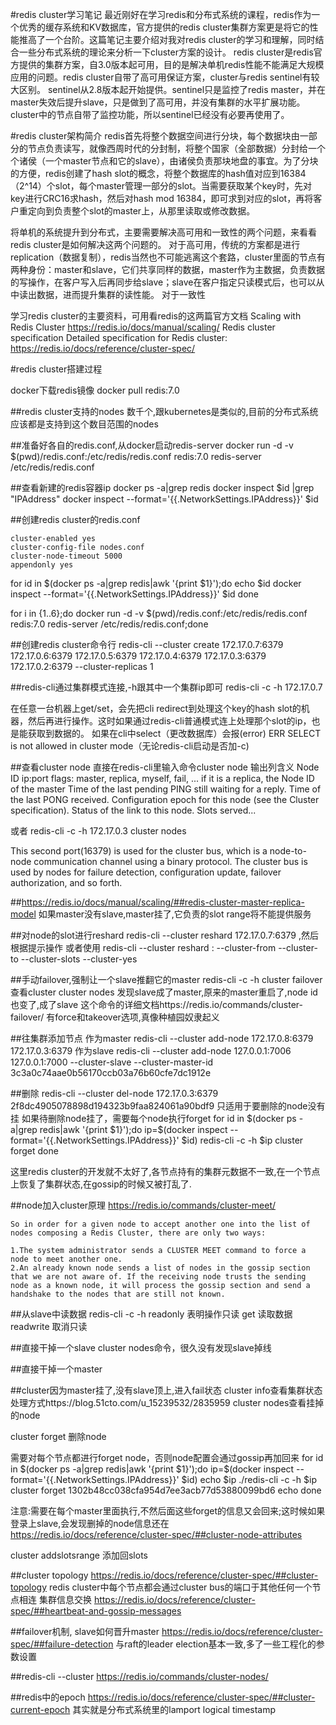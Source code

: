 #redis cluster学习笔记
最近刚好在学习redis和分布式系统的课程，redis作为一个优秀的缓存系统和KV数据库，官方提供的redis cluster集群方案更是将它的性能推高了一个台阶。这篇笔记主要介绍对我对redis cluster的学习和理解，同时结合一些分布式系统的理论来分析一下cluster方案的设计。
redis cluster是redis官方提供的集群方案，自3.0版本起可用，目的是解决单机redis性能不能满足大规模应用的问题。redis cluster自带了高可用保证方案，cluster与redis sentinel有较大区别。
sentinel从2.8版本起开始提供。sentinel只是监控了redis master，并在master失效后提升slave，只是做到了高可用，并没有集群的水平扩展功能。cluster中的节点自带了监控功能，所以sentinel已经没有必要再使用了。

#redis cluster架构简介
redis首先将整个数据空间进行分块，每个数据块由一部分的节点负责读写，就像西周时代的分封制，将整个国家（全部数据）分封给一个个诸侯（一个master节点和它的slave），由诸侯负责那块地盘的事宜。为了分块的方便，redis创建了hash slot的概念，将整个数据库的hash值对应到16384（2^14）个slot，每个master管理一部分的slot。当需要获取某个key时，先对key进行CRC16求hash，然后对hash mod 16384，即可求到对应的slot，再将客户重定向到负责整个slot的master上，从那里读取或修改数据。

将单机的系统提升到分布式，主要需要解决高可用和一致性的两个问题，来看看redis cluster是如何解决这两个问题的。
对于高可用，传统的方案都是进行replication（数据复制），redis当然也不可能逃离这个套路，cluster里面的节点有两种身份：master和slave，它们共享同样的数据，master作为主数据，负责数据的写操作，在客户写入后再同步给slave；slave在客户指定只读模式后，也可以从中读出数据，进而提升集群的读性能。
对于一致性

学习redis cluster的主要资料，可用看redis的这两篇官方文档
Scaling with Redis Cluster https://redis.io/docs/manual/scaling/
Redis cluster specification Detailed specification for Redis cluster: https://redis.io/docs/reference/cluster-spec/

#redis cluster搭建过程

docker下载redis镜像
docker pull redis:7.0

##redis cluster支持的nodes
数千个,跟kubernetes是类似的,目前的分布式系统应该都是支持到这个数目范围的nodes

##准备好各自的redis.conf,从docker启动redis-server
docker run -d -v $(pwd)/redis.conf:/etc/redis/redis.conf redis:7.0 redis-server /etc/redis/redis.conf

##查看新建的redis容器ip
docker ps -a|grep redis
docker inspect $id |grep "IPAddress"
docker inspect --format='{{.NetworkSettings.IPAddress}}' $id

##创建redis cluster的redis.conf
```
cluster-enabled yes
cluster-config-file nodes.conf
cluster-node-timeout 5000
appendonly yes
```

for id in $(docker ps -a|grep redis|awk '{print $1}');do
    echo $id
    docker inspect --format='{{.NetworkSettings.IPAddress}}' $id
done

for i in {1..6};do docker run -d -v $(pwd)/redis.conf:/etc/redis/redis.conf redis:7.0 redis-server /etc/redis/redis.conf;done

##创建redis cluster命令行
redis-cli --cluster create 172.17.0.7:6379 172.17.0.6:6379 172.17.0.5:6379 172.17.0.4:6379 172.17.0.3:6379 172.17.0.2:6379 --cluster-replicas 1



##redis-cli通过集群模式连接,-h跟其中一个集群ip即可
redis-cli -c -h 172.17.0.7

在任意一台机器上get/set，会先把cli redirect到处理这个key的hash slot的机器，然后再进行操作。这时如果通过redis-cli普通模式连上处理那个slot的ip，也是能获取到数据的。
如果在cli中select（更改数据库）会报(error) ERR SELECT is not allowed in cluster mode（无论redis-cli启动是否加-c)

##查看cluster node
直接在redis-cli里输入命令cluster node
输出列含义
Node ID
ip:port
flags: master, replica, myself, fail, ...
if it is a replica, the Node ID of the master
Time of the last pending PING still waiting for a reply.
Time of the last PONG received.
Configuration epoch for this node (see the Cluster specification).
Status of the link to this node.
Slots served...

或者
redis-cli -c -h 172.17.0.3 cluster nodes

This second port(16379) is used for the cluster bus, which is a node-to-node communication channel using a binary protocol. The cluster bus is used by nodes for failure detection, configuration update, failover authorization, and so forth.

##https://redis.io/docs/manual/scaling/##redis-cluster-master-replica-model
如果master没有slave,master挂了,它负责的slot range将不能提供服务

##对node的slot进行reshard
redis-cli --cluster reshard 172.17.0.7:6379 ,然后根据提示操作
或者使用
redis-cli --cluster reshard <host>:<port> --cluster-from <node-id> --cluster-to <node-id> --cluster-slots <number of slots> --cluster-yes

##手动failover,强制让一个slave推翻它的master
redis-cli -c -h <slave-ip>
cluster failover
查看cluster
cluster nodes
发现slave成了master,原来的master重启了,node id也变了,成了slave
这个命令的详细文档https://redis.io/commands/cluster-failover/
有force和takeover选项,真像种植园奴隶起义

##往集群添加节点
作为master
redis-cli --cluster add-node 172.17.0.8:6379 172.17.0.3:6379
作为slave
redis-cli --cluster add-node 127.0.0.1:7006 127.0.0.1:7000 --cluster-slave --cluster-master-id 3c3a0c74aae0b56170ccb03a76b60cfe7dc1912e

##删除
redis-cli --cluster del-node 172.17.0.3:6379 2f8dc4905078898d194323b9faa824061a90bdf9
只适用于要删除的node没有挂
如果待删除node挂了，需要每个node执行forget
for id in $(docker ps -a|grep redis|awk '{print $1}');do
    ip=$(docker inspect --format='{{.NetworkSettings.IPAddress}}' $id)
    redis-cli -c -h $ip cluster forget <node id>
done

这里redis cluster的开发就不太好了,各节点持有的集群元数据不一致,在一个节点上恢复了集群状态,在gossip的时候又被打乱了.

##node加入cluster原理
https://redis.io/commands/cluster-meet/
```
So in order for a given node to accept another one into the list of nodes composing a Redis Cluster, there are only two ways:

1.The system administrator sends a CLUSTER MEET command to force a node to meet another one.
2.An already known node sends a list of nodes in the gossip section that we are not aware of. If the receiving node trusts the sending node as a known node, it will process the gossip section and send a handshake to the nodes that are still not known.
```

##从slave中读数据
redis-cli -c -h <slave-ip>
readonly 表明操作只读
get <key> 读取数据
readwrite 取消只读

##直接干掉一个slave
cluster nodes命令，很久没有发现slave掉线

##直接干掉一个master

##cluster因为master挂了,没有slave顶上,进入fail状态
cluster info查看集群状态
处理方式https://blog.51cto.com/u_15239532/2835959
cluster nodes查看挂掉的node

cluster forget <node-id>删除node

需要对每个节点都进行forget node，否则node配置会通过gossip再加回来
for id in $(docker ps -a|grep redis|awk '{print $1}');do
    ip=$(docker inspect --format='{{.NetworkSettings.IPAddress}}' $id)
    echo $ip
    ./redis-cli -c -h $ip cluster forget 1302b48cc038cfa954d7ee3acb77d53880099bd6
    echo
done

注意:需要在每个master里面执行,不然后面这些forget的信息又会回来;这时候如果登录上slave,会发现删掉的node信息还在
https://redis.io/docs/reference/cluster-spec/##cluster-node-attributes

cluster addslotsrange <lower bound> <upper bound>添加回slots  

##cluster topology
https://redis.io/docs/reference/cluster-spec/##cluster-topology
redis cluster中每个节点都会通过cluster bus的端口于其他任何一个节点相连
集群信息交换 https://redis.io/docs/reference/cluster-spec/##heartbeat-and-gossip-messages

##failover机制, slave如何晋升master
https://redis.io/docs/reference/cluster-spec/##failure-detection
与raft的leader election基本一致,多了一些工程化的参数设置

##redis-cli --cluster <cmd>
https://redis.io/commands/cluster-nodes/

##redis中的epoch
https://redis.io/docs/reference/cluster-spec/##cluster-current-epoch
其实就是分布式系统里的lamport logical timestamp






